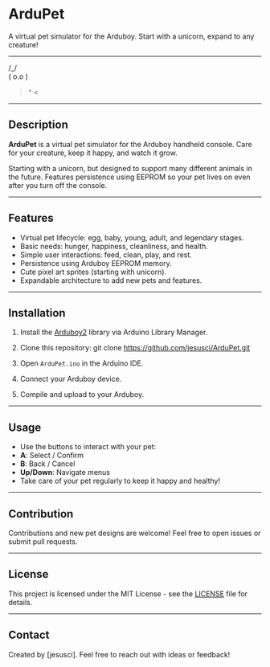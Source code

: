# ArduPet

A virtual pet simulator for the Arduboy. Start with a unicorn, expand to any creature!

---

 /\_/\
( o.o )
 > ^ <


---

## Description

**ArduPet** is a virtual pet simulator for the Arduboy handheld console.
Care for your creature, keep it happy, and watch it grow.

Starting with a unicorn, but designed to support many different animals in the future.
Features persistence using EEPROM so your pet lives on even after you turn off the console.

---

## Features

- Virtual pet lifecycle: egg, baby, young, adult, and legendary stages.
- Basic needs: hunger, happiness, cleanliness, and health.
- Simple user interactions: feed, clean, play, and rest.
- Persistence using Arduboy EEPROM memory.
- Cute pixel art sprites (starting with unicorn).
- Expandable architecture to add new pets and features.

---

## Installation

1. Install the [Arduboy2](https://github.com/MLXXXp/Arduboy2) library via Arduino Library Manager.
2. Clone this repository:
git clone https://github.com/jesusci/ArduPet.git

3. Open `ArduPet.ino` in the Arduino IDE.
4. Connect your Arduboy device.
5. Compile and upload to your Arduboy.

---

## Usage

- Use the buttons to interact with your pet:
- **A**: Select / Confirm
- **B**: Back / Cancel
- **Up/Down**: Navigate menus
- Take care of your pet regularly to keep it happy and healthy!

---

## Contribution

Contributions and new pet designs are welcome!
Feel free to open issues or submit pull requests.

---

## License

This project is licensed under the MIT License - see the [LICENSE](LICENSE) file for details.

---

## Contact

Created by [jesusci].
Feel free to reach out with ideas or feedback!


